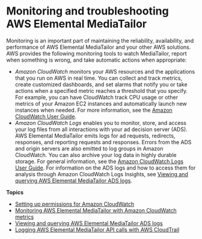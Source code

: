 # Monitoring and troubleshooting AWS Elemental MediaTailor<a name="monitoring"></a>

Monitoring is an important part of maintaining the reliability, availability, and performance of AWS Elemental MediaTailor and your other AWS solutions\. AWS provides the following monitoring tools to watch MediaTailor, report when something is wrong, and take automatic actions when appropriate:
+ *Amazon CloudWatch* monitors your AWS resources and the applications that you run on AWS in real time\. You can collect and track metrics, create customized dashboards, and set alarms that notify you or take actions when a specified metric reaches a threshold that you specify\. For example, you can have CloudWatch track CPU usage or other metrics of your Amazon EC2 instances and automatically launch new instances when needed\. For more information, see the [Amazon CloudWatch User Guide](https://docs.aws.amazon.com/AmazonCloudWatch/latest/monitoring/)\.
+ *Amazon CloudWatch Logs* enables you to monitor, store, and access your log files from all interactions with your ad decision server \(ADS\)\. AWS Elemental MediaTailor emits logs for ad requests, redirects, responses, and reporting requests and responses\. Errors from the ADS and origin servers are also emitted to log groups in Amazon CloudWatch\. You can also archive your log data in highly durable storage\. For general information, see the [Amazon CloudWatch Logs User Guide](https://docs.aws.amazon.com/AmazonCloudWatch/latest/logs/)\. For information on the ADS logs and how to access them for analysis through Amazon CloudWatch Logs Insights, see [Viewing and querying AWS Elemental MediaTailor ADS logs](monitor-cloudwatch-ads-logs.md)\.

**Topics**
+ [Setting up permissions for Amazon CloudWatch](monitoring-permissions.md)
+ [Monitoring AWS Elemental MediaTailor with Amazon CloudWatch metrics](monitoring-cloudwatch-metrics.md)
+ [Viewing and querying AWS Elemental MediaTailor ADS logs](monitor-cloudwatch-ads-logs.md)
+ [Logging AWS Elemental MediaTailor API calls with AWS CloudTrail](logging-using-cloudtrail.md)